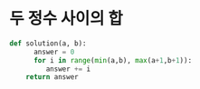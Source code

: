 # 두 정수 사이의 합

```python
def solution(a, b):
      answer = 0
      for i in range(min(a,b), max(a+1,b+1)):
         answer += i
    return answer
```